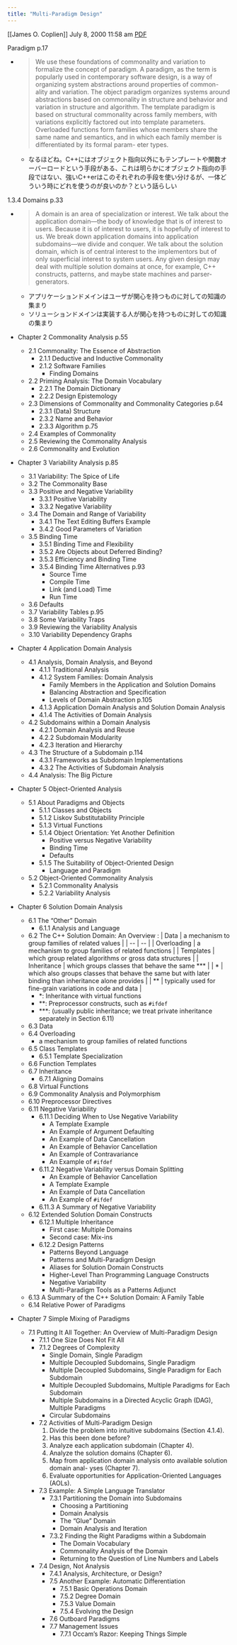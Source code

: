 ```yaml
---
title: "Multi-Paradigm Design"
---
```


[[James O. Coplien]] July 8, 2000 11:58 am [PDF](https://citeseerx.ist.psu.edu/viewdoc/download?doi=10.1.1.84.7630&rep=rep1&type=pdf)

Paradigm p.17
- > We use these foundations of commonality and variation to formalize the concept of paradigm. A paradigm, as the term is popularly used in contemporary software design, is a way of organizing system abstractions around properties of common- ality and variation. The object paradigm organizes systems around abstractions based on commonality in structure and behavior and variation in structure and algorithm. The template paradigm is based on structural commonality across family members, with variations explicitly factored out into template parameters. Overloaded functions form families whose members share the same name and semantics, and in which each family member is differentiated by its formal param- eter types.
    - なるほどね。C++にはオブジェクト指向以外にもテンプレートや関数オーバーロードという手段がある、これは明らかにオブジェクト指向の手段ではない、強いC++erはこのそれぞれの手段を使い分けるが、一体どういう時にどれを使うのが良いのか？という話らしい

1.3.4 Domains p.33
- > A domain is an area of specialization or interest. We talk about the application domain—the body of knowledge that is of interest to users. Because it is of interest to users, it is hopefully of interest to us. We break down application domains into application subdomains—we divide and conquer. We talk about the solution domain, which is of central interest to the implementors but of only superficial interest to system users. Any given design may deal with multiple solution domains at once, for example, C++ constructs, patterns, and maybe state machines and parser-generators.
    - アプリケーションドメインはユーザが関心を持つものに対しての知識の集まり
    - ソリューションドメインは実装する人が関心を持つものに対しての知識の集まり

- Chapter 2 Commonality Analysis p.55
    - 2.1 Commonality: The Essence of Abstraction
        - 2.1.1 Deductive and Inductive Commonality
        - 2.1.2 Software Families
            - Finding Domains
    - 2.2 Priming Analysis: The Domain Vocabulary
        - 2.2.1 The Domain Dictionary
        - 2.2.2 Design Epistemology
    - 2.3 Dimensions of Commonality and Commonality Categories p.64
        - 2.3.1 (Data) Structure
        - 2.3.2 Name and Behavior
        - 2.3.3 Algorithm p.75
    - 2.4 Examples of Commonality
    - 2.5 Reviewing the Commonality Analysis
    - 2.6 Commonality and Evolution
- Chapter 3 Variability Analysis p.85
    - 3.1 Variability: The Spice of Life
    - 3.2 The Commonality Base
    - 3.3 Positive and Negative Variability
        - 3.3.1 Positive Variability
        - 3.3.2 Negative Variability
    - 3.4 The Domain and Range of Variability
        - 3.4.1 The Text Editing Buffers Example
        - 3.4.2 Good Parameters of Variation
    - 3.5 Binding Time
        - 3.5.1 Binding Time and Flexibility
        - 3.5.2 Are Objects about Deferred Binding?
        - 3.5.3 Efficiency and Binding Time
        - 3.5.4 Binding Time Alternatives p.93
            - Source Time
            - Compile Time
            - Link (and Load) Time
            - Run Time
    - 3.6 Defaults
    - 3.7 Variability Tables p.95
    - 3.8 Some Variability Traps
    - 3.9 Reviewing the Variability Analysis
    - 3.10 Variability Dependency Graphs
- Chapter 4 Application Domain Analysis
    - 4.1 Analysis, Domain Analysis, and Beyond
        - 4.1.1 Traditional Analysis
        - 4.1.2 System Families: Domain Analysis
            - Family Members in the Application and Solution Domains
            - Balancing Abstraction and Specification
            - Levels of Domain Abstraction p.105
        - 4.1.3 Application Domain Analysis and Solution Domain Analysis
        - 4.1.4 The Activities of Domain Analysis
    - 4.2 Subdomains within a Domain Analysis
        - 4.2.1 Domain Analysis and Reuse
        - 4.2.2 Subdomain Modularity
        - 4.2.3 Iteration and Hierarchy
    - 4.3 The Structure of a Subdomain p.114
        - 4.3.1 Frameworks as Subdomain Implementations
        - 4.3.2 The Activities of Subdomain Analysis
    - 4.4 Analysis: The Big Picture
- Chapter 5 Object-Oriented Analysis
    - 5.1 About Paradigms and Objects
        - 5.1.1 Classes and Objects
        - 5.1.2 Liskov Substitutability Principle
        - 5.1.3 Virtual Functions
        - 5.1.4 Object Orientation: Yet Another Definition
            - Positive versus Negative Variability
            - Binding Time
            - Defaults
        - 5.1.5 The Suitability of Object-Oriented Design
            - Language and Paradigm
    - 5.2 Object-Oriented Commonality Analysis
        - 5.2.1 Commonality Analysis
        - 5.2.2 Variability Analysis
- Chapter 6 Solution Domain Analysis
    - 6.1 The “Other” Domain
        - 6.1.1 Analysis and Language
    - 6.2 The C++ Solution Domain: An Overview
:
| Data  | a mechanism to group families of related values |
| -- | -- |
| Overloading | a mechanism to group families of related functions |
| Templates | which group related algorithms or gross data structures |
| Inheritance | which groups classes that behave the same *** |
| * | which also groups classes that behave the same but with later binding than inheritance alone provides |
| **  | typically used for fine-grain variations in code and data |
        - *: Inheritance with virtual functions
        - **: Preprocessor constructs, such as `#ifdef`
        - ***:  (usually public inheritance; we treat private inheritance separately in Section 6.11)
    - 6.3 Data
    - 6.4 Overloading
        - a mechanism to group families of related functions
    - 6.5 Class Templates
        - 6.5.1 Template Specialization
    - 6.6 Function Templates
    - 6.7 Inheritance
        - 6.7.1 Aligning Domains
    - 6.8 Virtual Functions
    - 6.9 Commonality Analysis and Polymorphism
    - 6.10 Preprocessor Directives
    - 6.11 Negative Variability
        - 6.11.1 Deciding When to Use Negative Variability
            - A Template Example
            - An Example of Argument Defaulting
            - An Example of Data Cancellation
            - An Example of Behavior Cancellation
            - An Example of Contravariance
            - An Example of `#ifdef`
        - 6.11.2 Negative Variability versus Domain Splitting
            - An Example of Behavior Cancellation
            - A Template Example
            - An Example of Data Cancellation
            - An Example of `#ifdef`
        - 6.11.3 A Summary of Negative Variability
    - 6.12 Extended Solution Domain Constructs
        - 6.12.1 Multiple Inheritance
            - First case: Multiple Domains
            - Second case: Mix-ins
        - 6.12.2 Design Patterns
            - Patterns Beyond Language
            - Patterns and Multi-Paradigm Design
            - Aliases for Solution Domain Constructs
            - Higher-Level Than Programming Language Constructs
            - Negative Variability
            - Multi-Paradigm Tools as a Patterns Adjunct
    - 6.13 A Summary of the C++ Solution Domain: A Family Table
    - 6.14 Relative Power of Paradigms
- Chapter 7 Simple Mixing of Paradigms
    - 7.1 Putting It All Together: An Overview of Multi-Paradigm Design
        - 7.1.1 One Size Does Not Fit All
        - 7.1.2 Degrees of Complexity
            - Single Domain, Single Paradigm
            - Multiple Decoupled Subdomains, Single Paradigm
            - Multiple Decoupled Subdomains, Single Paradigm for Each Subdomain
            - Multiple Decoupled Subdomains, Multiple Paradigms for Each Subdomain
            - Multiple Subdomains in a Directed Acyclic Graph (DAG), Multiple Paradigms
            - Circular Subdomains
        - 7.2 Activities of Multi-Paradigm Design
            1. Divide the problem into intuitive subdomains (Section 4.1.4).
            2. Has this been done before?
            3. Analyze each application subdomain (Chapter 4).
            4. Analyze the solution domains (Chapter 6).
            5. Map from application domain analysis onto available solution domain anal- yses (Chapter 7).
            6. Evaluate opportunities for Application-Oriented Languages (AOLs).
        - 7.3 Example: A Simple Language Translator
            - 7.3.1 Partitioning the Domain into Subdomains
                - Choosing a Partitioning
                - Domain Analysis
                - The “Glue” Domain
                - Domain Analysis and Iteration
            - 7.3.2 Finding the Right Paradigms within a Subdomain
                - The Domain Vocabulary
                - Commonality Analysis of the Domain
                - Returning to the Question of Line Numbers and Labels
        - 7.4 Design, Not Analysis
            - 7.4.1 Analysis, Architecture, or Design?
            - 7.5 Another Example: Automatic Differentiation
                - 7.5.1 Basic Operations Domain
                - 7.5.2 Degree Domain
                - 7.5.3 Value Domain
                - 7.5.4 Evolving the Design
            - 7.6 Outboard Paradigms
            - 7.7 Management Issues
                - 7.7.1 Occam’s Razor: Keeping Things Simple
